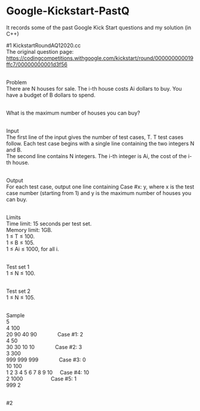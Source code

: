 # Google-Kickstart-PastQ<br/>
It records some of the past Google Kick Start questions and my solution (in C++)<br/>

#1 KickstartRoundAQ12020.cc<br/>
The original question page:<br/>
https://codingcompetitions.withgoogle.com/kickstart/round/000000000019ffc7/00000000001d3f56<br/><br/>

Problem<br/>
There are N houses for sale. The i-th house costs Ai dollars to buy. You have a budget of B dollars to spend.<br/><br/>

What is the maximum number of houses you can buy?<br/><br/>

Input<br/>
The first line of the input gives the number of test cases, T. T test cases follow. Each test case begins with a single line containing the two integers N and B.<br/> 
The second line contains N integers. The i-th integer is Ai, the cost of the i-th house.<br/><br/>

Output<br/>
For each test case, output one line containing Case #x: y, where x is the test case number (starting from 1) and y is the maximum number of houses you can buy.<br/><br/>

Limits<br/>
Time limit: 15 seconds per test set.<br/>
Memory limit: 1GB.<br/>
1 ≤ T ≤ 100.<br/>
1 ≤ B ≤ 105.<br/>
1 ≤ Ai ≤ 1000, for all i.<br/><br/>

Test set 1<br/>
1 ≤ N ≤ 100.<br/><br/>

Test set 2<br/>
1 ≤ N ≤ 105.<br/><br/>

Sample<br/>
5<br/>
4 100<br/>
20 90 40 90               &nbsp;&nbsp;&nbsp;&nbsp;&nbsp;&nbsp;&nbsp;&nbsp;&nbsp;&nbsp;&nbsp;&nbsp;&nbsp;Case #1: 2<br/>
4 50<br/>
30 30 10 10               &nbsp;&nbsp;&nbsp;&nbsp;&nbsp;&nbsp;&nbsp;&nbsp;&nbsp;&nbsp;&nbsp;&nbsp;&nbsp;Case #2: 3<br/>
3 300<br/>
999 999 999               &nbsp;&nbsp;&nbsp;&nbsp;&nbsp;&nbsp;&nbsp;&nbsp;&nbsp;&nbsp;&nbsp;&nbsp;&nbsp;Case #3: 0<br/>
10 100<br/>
1 2 3 4 5 6 7 8 9 10      &nbsp;&nbsp;&nbsp;&nbsp;Case #4: 10<br/>
2 1000                    &nbsp;&nbsp;&nbsp;&nbsp;&nbsp;&nbsp;&nbsp;&nbsp;&nbsp;&nbsp;&nbsp;&nbsp;&nbsp;&nbsp;&nbsp;&nbsp;&nbsp;&nbsp;Case #5: 1<br/>
999 2<br/><br/>





#2
